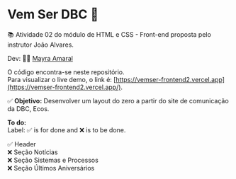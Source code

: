 # Vem Ser DBC 🚀
📚 Atividade 02 do módulo de HTML e CSS - Front-end proposta pelo instrutor João Alvares.  
  
Dev:
👩‍💻 [Mayra Amaral](https://github.com/mayraamaral)    
  
O código encontra-se neste repositório.  
Para visualizar o live demo, o link é: [https://vemser-frontend2.vercel.app](https://vemser-frontend2.vercel.app/).  
  
✅ **Objetivo:** Desenvolver um layout do zero a partir do site de comunicação da DBC, Ecos.
  
**To do:**  
Label: ✅ is for done and ❌ is to be done.  
  
✅ Header  
❌ Seção Notícias  
❌ Seção Sistemas e Processos  
❌ Seção Últimos Aniversários  